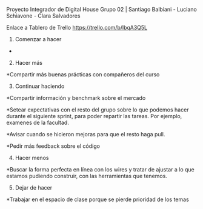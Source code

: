 Proyecto Integrador de Digital House
Grupo 02 | Santiago Balbiani - Luciano Schiavone - Clara Salvadores

Enlace a Tablero de Trello https://trello.com/b/lbqA3Q5L

1. Comenzar a hacer

*

2. Hacer más

*Compartir más buenas prácticas con compañeros del curso

3. Continuar haciendo

*Compartir información y benchmark sobre el mercado

*Setear expectativas con el resto del grupo sobre lo que podemos hacer durante el siguiente sprint, para poder repartir las tareas.
Por ejemplo, examenes de la facultad. 

*Avisar cuando se hicieron mejoras para que el resto haga pull.

*Pedir más feedback sobre el código

4. Hacer menos

*Buscar la forma perfecta en línea con los wires y tratar de ajustar a lo que estamos pudiendo construir, con las herramientas que tenemos.

5. Dejar de hacer

*Trabajar en el espacio de clase porque se pierde prioridad de los temas

